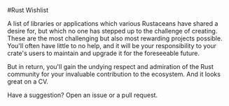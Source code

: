 #Rust Wishlist

A list of libraries or applications which various Rustaceans have shared a desire for, but which no one has stepped up to the challenge of creating. These are the most challenging but also most rewarding projects possible. You'll often have little to no help, and it will be your responsibility to your crate's users to maintain and upgrade it for the foreseeable future. 

But in return, you'll gain the undying respect and admiration of the Rust community for your invaluable contribution to the ecosystem. And it looks great on a CV.

Have a suggestion? Open an issue or a pull request.

